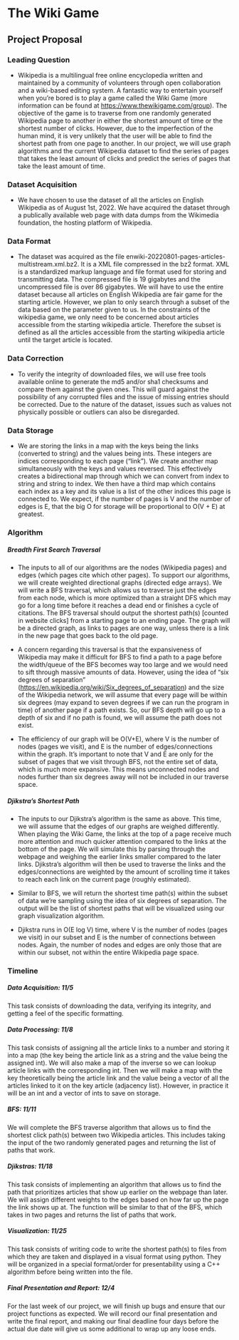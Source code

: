 # The Wiki Game



## Project Proposal

### Leading Question 

- Wikipedia is a multilingual free online encyclopedia written and maintained by a community of volunteers through open collaboration and a wiki-based editing system. A fantastic way to entertain yourself when you’re bored is to play a game called the Wiki Game (more information can be found at https://www.thewikigame.com/group). The objective of the game is to traverse from one randomly generated Wikipedia page to another in either the shortest amount of time or the shortest number of clicks. However, due to the imperfection of the human mind, it is very unlikely that the user will be able to find the shortest path from one page to another. In our project, we will use graph algorithms and the current Wikipedia dataset to find the series of pages that takes the least amount of clicks and predict the series of pages that take the least amount of time.


### Dataset Acquisition

- We have chosen to use the dataset of all the articles on English Wikipedia as of August 1st, 2022. We have acquired the dataset through a publically available web page with data dumps from the Wikimedia foundation, the hosting platform of Wikipedia. 


### Data Format

- The dataset was acquired as the file enwiki-20220801-pages-articles-multistream.xml.bz2. It is a XML file compressed in the bz2 format. XML is a standardized markup language and file format used for storing and transmitting data. The compressed file is 19 gigabytes and the uncompressed file is over 86 gigabytes. We will have to use the entire dataset because all articles on English Wikipedia are fair game for the starting article. However, we plan to only search through a subset of the data based on the parameter given to us. In the constraints of the wikipedia game, we only need to be concerned about articles accessible from the starting wikipedia article. Therefore the subset is defined as all the articles accessible from the starting wikipedia article until the target article is located. 

### Data Correction

- To verify the integrity of downloaded files, we will use free tools available online to generate the md5 and/or sha1 checksums and compare them against the given ones. This will guard against the possibility of any corrupted files and the issue of missing entries should be corrected. Due to the nature of the dataset, issues such as values not physically possible or outliers can also be disregarded. 

### Data Storage

- We are storing the links in a map with the keys being the links (converted to string) and the values being ints. These integers are indices corresponding to each page (“link”). We create another map simultaneously with the keys and values reversed. This effectively creates a bidirectional map through which we can convert from index to string and string to index. We then have a third map which contains each index as a key and its value is a list of the other indices this page is connected to. We expect, if the number of pages is V and the number of edges is E, that the big O for storage will be proportional to O(V + E) at greatest.

### Algorithm 

##### Breadth First Search Traversal

- The inputs to all of our algorithms are the nodes (Wikipedia pages) and edges (which pages cite which other pages). To support our algorithms, we will create weighted directional graphs (directed edge arrays). We will write a BFS traversal, which allows us to traverse just the edges from each node, which is more optimized than a straight DFS which may go for a long time before it reaches a dead end or finishes a cycle of citations. The BFS traversal should output the shortest path(s) [counted in website clicks] from a starting page to an ending page. The graph will be a directed graph, as links to pages are one way, unless there is a link in the new page that goes back to the old page.

- A concern regarding this traversal is that the expansiveness of Wikipedia may make it difficult for BFS to find a path to a page before the width/queue of the BFS becomes way too large and we would need to sift through massive amounts of data. However, using the idea of “six degrees of separation” (https://en.wikipedia.org/wiki/Six_degrees_of_separation) and the size of the Wikipedia network, we will assume that every page will be within six degrees (may expand to seven degrees if we can run the program in time) of another page if a path exists. So, our BFS depth will go up to a depth of six and if no path is found, we will assume the path does not exist.

- The efficiency of our graph will be O(V+E), where V is the number of nodes (pages we visit), and E is the number of edges/connections within the graph. It’s important to note that V and E are only for the subset of pages that we visit through BFS, not the entire set of data, which is much more expansive. This means unconnected nodes and nodes further than six degrees away will not be included in our traverse space.

##### Djikstra’s Shortest Path

- The inputs to our Djikstra’s algorithm is the same as above. This time, we will assume that the edges of our graphs are weighed differently. When playing the Wiki Game, the links at the top of a page receive much more attention and much quicker attention compared to the links at the bottom of the page. We will simulate this by parsing through the webpage and weighing the earlier links smaller compared to the later links. Djikstra’s algorithm will then be used to traverse the links and the edges/connections are weighted by the amount of scrolling time it takes to reach each link on the current page (roughly estimated). 

- Similar to BFS, we will return the shortest time path(s) within the subset of data we’re sampling using the idea of six degrees of separation. The output will be the list of shortest paths that will be visualized using our graph visualization algorithm.

- Djikstra runs in O(E log V) time, where V is the number of nodes (pages we visit) in our subset and E is the number of connections between nodes. Again, the number of nodes and edges are only those that are within our subset, not within the entire Wikipedia page space.


### Timeline

##### Data Acquisition: 11/5

This task consists of downloading the data, verifying its integrity, and getting a feel of the specific formatting.

##### Data Processing: 11/8

This task consists of assigning all the article links to a number and storing it into a map (the key being the article link as a string and the value being the assigned int). We will also make a map of the inverse so we can lookup article links with the corresponding int. Then we will make a map with the key theoretically being the article link and the value being a vector of all the articles linked to it on the key article (adjacency list). However, in practice it will be an int and a vector of ints to save on storage. 

##### BFS: 11/11

We will complete the BFS traverse algorithm that allows us to find the shortest click path(s) between two Wikipedia articles. This includes taking the input of the two randomly generated pages and returning the list of paths that work.

##### Djikstras: 11/18

This task consists of implementing an algorithm that allows us to find the path that prioritizes articles that show up earlier on the webpage than later. We will assign different weights to the edges based on how far up the page the link shows up at. The function will be similar to that of the BFS, which takes in two pages and returns the list of paths that work. 

##### Visualization: 11/25 
This task consists of writing code to write the shortest path(s) to files from which they are taken and displayed in a visual format using python. They will be organized in a special format/order for presentability using a C++ algorithm before being written into the file.

##### Final Presentation and Report: 12/4

For the last week of our project, we will finish up bugs and ensure that our project functions as expected. We will record our final presentation and write the final report, and making our final deadline four days before the actual due date will give us some additional to wrap up any loose ends.


